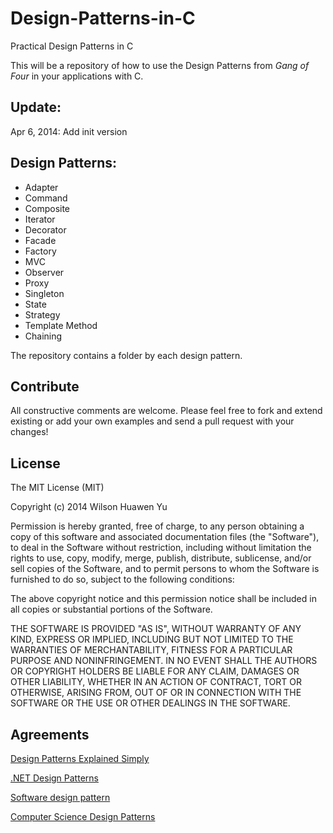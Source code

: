 Design-Patterns-in-C
====================

Practical Design Patterns in C

This will be a repository of how to use the Design Patterns from *Gang of Four* in your applications with C.

## Update:

Apr 6, 2014: Add init version

## Design Patterns:

* Adapter
* Command
* Composite
* Iterator
* Decorator
* Facade
* Factory
* MVC
* Observer
* Proxy
* Singleton
* State
* Strategy
* Template Method
* Chaining

The repository contains a folder by each design pattern.

## Contribute

All constructive comments are welcome.
Please feel free to fork and extend existing or add your own examples and send a pull request with your changes!

## License

The MIT License (MIT)

Copyright (c) 2014 Wilson Huawen Yu

Permission is hereby granted, free of charge, to any person obtaining a copy
of this software and associated documentation files (the "Software"), to deal
in the Software without restriction, including without limitation the rights
to use, copy, modify, merge, publish, distribute, sublicense, and/or sell
copies of the Software, and to permit persons to whom the Software is
furnished to do so, subject to the following conditions:

The above copyright notice and this permission notice shall be included in all
copies or substantial portions of the Software.

THE SOFTWARE IS PROVIDED "AS IS", WITHOUT WARRANTY OF ANY KIND, EXPRESS OR
IMPLIED, INCLUDING BUT NOT LIMITED TO THE WARRANTIES OF MERCHANTABILITY,
FITNESS FOR A PARTICULAR PURPOSE AND NONINFRINGEMENT. IN NO EVENT SHALL THE
AUTHORS OR COPYRIGHT HOLDERS BE LIABLE FOR ANY CLAIM, DAMAGES OR OTHER
LIABILITY, WHETHER IN AN ACTION OF CONTRACT, TORT OR OTHERWISE, ARISING FROM,
OUT OF OR IN CONNECTION WITH THE SOFTWARE OR THE USE OR OTHER DEALINGS IN THE
SOFTWARE.

## Agreements

[Design Patterns Explained Simply](http://sourcemaking.com/design_patterns)

[.NET Design Patterns](http://www.dofactory.com/Patterns/Patterns.aspx)

[Software design pattern](http://en.wikipedia.org/wiki/Design_pattern_%28computer_science%29)

[Computer Science Design Patterns](http://en.wikibooks.org/wiki/Computer_Science_Design_Patterns)


